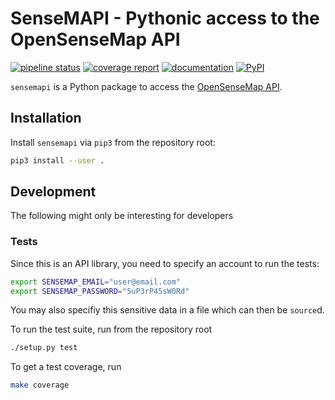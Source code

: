 # SenseMAPI - Pythonic access to the OpenSenseMap API

[![pipeline status](https://gitlab.com/tue-umphy/python3-sensemapi/badges/master/pipeline.svg)](https://gitlab.com/tue-umphy/python3-sensemapi/commits/master) [![coverage report](https://gitlab.com/tue-umphy/co2mofetten/python3-sensemapi/badges/master/coverage.svg)](https://tue-umphy.gitlab.io/python3-sensemapi/coverage-report/)
[![documentation](https://img.shields.io/badge/docs-sphinx-brightgreen.svg)](https://tue-umphy.gitlab.io/python3-sensemapi/) [![PyPI](https://badge.fury.io/py/sensemapi.svg)](https://badge.fury.io/py/sensemapi)

`sensemapi` is a Python package to access the [OpenSenseMap
API](https://api.opensensemap.org).

## Installation

Install `sensemapi` via `pip3` from the repository root:

```bash
pip3 install --user .
```

## Development

The following might only be interesting for developers

### Tests

Since this is an API library, you need to specify an account to run the tests:

```bash
export SENSEMAP_EMAIL="user@email.com"
export SENSEMAP_PASSWORD="5uP3rP45sW0Rd"
```

You may also specifiy this sensitive data in a file which can then be
`source`d.

To run the test suite, run from the repository root

```bash
./setup.py test
```

To get a test coverage, run

```bash
make coverage
```
